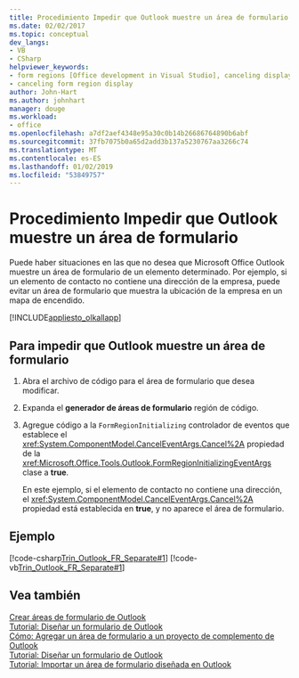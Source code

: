 ```yaml
---
title: Procedimiento Impedir que Outlook muestre un área de formulario
ms.date: 02/02/2017
ms.topic: conceptual
dev_langs:
- VB
- CSharp
helpviewer_keywords:
- form regions [Office development in Visual Studio], canceling display
- canceling form region display
author: John-Hart
ms.author: johnhart
manager: douge
ms.workload:
- office
ms.openlocfilehash: a7df2aef4348e95a30c0b14b26686764890b6abf
ms.sourcegitcommit: 37fb7075b0a65d2add3b137a5230767aa3266c74
ms.translationtype: MT
ms.contentlocale: es-ES
ms.lasthandoff: 01/02/2019
ms.locfileid: "53849757"
---
```

# <a name="how-to-prevent-outlook-from-displaying-a-form-region"></a>Procedimiento Impedir que Outlook muestre un área de formulario
  Puede haber situaciones en las que no desea que Microsoft Office Outlook muestre un área de formulario de un elemento determinado. Por ejemplo, si un elemento de contacto no contiene una dirección de la empresa, puede evitar un área de formulario que muestra la ubicación de la empresa en un mapa de encendido.  
  
 [!INCLUDE[appliesto_olkallapp](../vsto/includes/appliesto-olkallapp-md.md)]  
  
## <a name="to-prevent-outlook-from-displaying-a-form-region"></a>Para impedir que Outlook muestre un área de formulario  
  
1. Abra el archivo de código para el área de formulario que desea modificar.  
  
2. Expanda el **generador de áreas de formulario** región de código.  
  
3. Agregue código a la `FormRegionInitializing` controlador de eventos que establece el <xref:System.ComponentModel.CancelEventArgs.Cancel%2A> propiedad de la <xref:Microsoft.Office.Tools.Outlook.FormRegionInitializingEventArgs> clase a **true**.  
  
   En este ejemplo, si el elemento de contacto no contiene una dirección, el <xref:System.ComponentModel.CancelEventArgs.Cancel%2A> propiedad está establecida en **true**, y no aparece el área de formulario.  
  
## <a name="example"></a>Ejemplo  
 [!code-csharp[Trin_Outlook_FR_Separate#1](../vsto/codesnippet/CSharp/Trin_Outlook_FR_Separate_O12/MapIt.cs#1)]
 [!code-vb[Trin_Outlook_FR_Separate#1](../vsto/codesnippet/VisualBasic/Trin_Outlook_FR_Separate_O12/MapIt.vb#1)]  
  
## <a name="see-also"></a>Vea también  
 [Crear áreas de formulario de Outlook](../vsto/creating-outlook-form-regions.md)   
 [Tutorial: Diseñar un formulario de Outlook](../vsto/walkthrough-designing-an-outlook-form-region.md)   
 [Cómo: Agregar un área de formulario a un proyecto de complemento de Outlook](../vsto/how-to-add-a-form-region-to-an-outlook-add-in-project.md)   
 [Tutorial: Diseñar un formulario de Outlook](../vsto/walkthrough-designing-an-outlook-form-region.md)   
 [Tutorial: Importar un área de formulario diseñada en Outlook](../vsto/walkthrough-importing-a-form-region-that-is-designed-in-outlook.md)  

